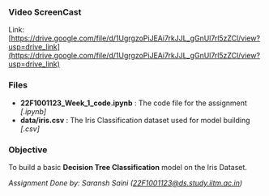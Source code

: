 ### Video ScreenCast
Link:  [https://drive.google.com/file/d/1UgrgzoPiJEAi7rkJJL_gGnUl7rl5zZCl/view?usp=drive_link](https://drive.google.com/file/d/1UgrgzoPiJEAi7rkJJL_gGnUl7rl5zZCl/view?usp=drive_link)

### Files
- **22F1001123_Week_1_code.ipynb** : The code file for the assignment *[.ipynb]*
- **data/iris.csv** : The Iris Classification dataset used for model building *[.csv]*

### Objective
To build a basic **Decision Tree Classification** model on the Iris Dataset.

*Assignment Done by: Saransh Saini (22F1001123@ds.study.iitm.ac.in)*
